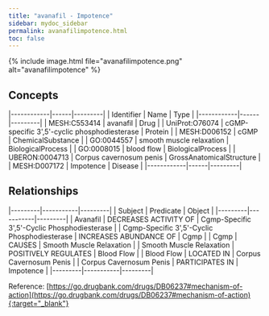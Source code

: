 ```yaml
---
title: "avanafil - Impotence"
sidebar: mydoc_sidebar
permalink: avanafilimpotence.html
toc: false 
---
```


{% include image.html file="avanafilimpotence.png" alt="avanafilimpotence" %}

## Concepts

|------------|------|---------|
| Identifier | Name | Type    |
|------------|------|---------|
| MESH:C553414 | avanafil | Drug |
| UniProt:O76074 | cGMP-specific 3',5'-cyclic phosphodiesterase | Protein |
| MESH:D006152 | cGMP | ChemicalSubstance |
| GO:0044557 | smooth muscle relaxation | BiologicalProcess |
| GO:0008015 | blood flow | BiologicalProcess |
| UBERON:0004713 | Corpus cavernosum penis | GrossAnatomicalStructure |
| MESH:D007172 | Impotence | Disease |
|------------|------|---------|

## Relationships

|---------|-----------|---------|
| Subject | Predicate | Object  |
|---------|-----------|---------|
| Avanafil | DECREASES ACTIVITY OF | Cgmp-Specific 3',5'-Cyclic Phosphodiesterase |
| Cgmp-Specific 3',5'-Cyclic Phosphodiesterase | INCREASES ABUNDANCE OF | Cgmp |
| Cgmp | CAUSES | Smooth Muscle Relaxation |
| Smooth Muscle Relaxation | POSITIVELY REGULATES | Blood Flow |
| Blood Flow | LOCATED IN | Corpus Cavernosum Penis |
| Corpus Cavernosum Penis | PARTICIPATES IN | Impotence |
|---------|-----------|---------|

Reference: [https://go.drugbank.com/drugs/DB06237#mechanism-of-action](https://go.drugbank.com/drugs/DB06237#mechanism-of-action){:target="_blank"}